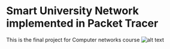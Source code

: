 # Smart University Network implemented in Packet Tracer
This is the final project for Computer networks course
![alt text](https://github.com//FaisalBalamash/Smart-University-Network-implemented-in-Packet-tracer/image.jpg?raw=true)


